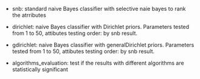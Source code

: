 * snb: standard naive Bayes classifier with selective naie bayes to rank the atrributes
* dirichlet: naive Bayes classifier with Dirichlet priors. Parameters tested from 1 to 50, attibutes testing order: by snb result.
* gdirichlet: naive Bayes classifier with generalDirichlet priors. Parameters tested from 1 to 50, attibutes testing order: by snb result.


* algorithms_evaluation: test if the results with different algorithms are statistically significant
